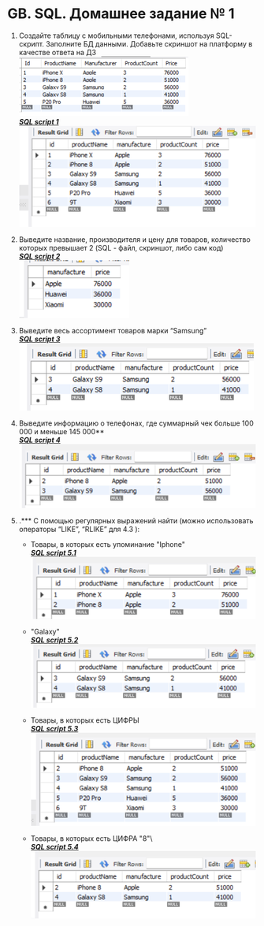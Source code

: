 # GB. SQL. Домашнее задание № 1

1. Создайте таблицу с мобильными телефонами, используя SQL-скрипт. Заполните БД данными. Добавьте скриншот на платформу в качестве ответа на ДЗ\
![Условие задания](ScreenShots\Task_condition.png)\
*__[SQL script 1](SQL_Scripts\task_1.sql)__*\
![Скриншот 1](ScreenShots\Task_1.png)

2. Выведите название, производителя и цену для товаров, количество которых превышает 2 (SQL - файл, скриншот, либо сам код)\
*__[SQL script 2](SQL_Scripts\task_2.sql)__*\
![Скриншот 2](ScreenShots\Task_2.png)

3. Выведите весь ассортимент товаров марки “Samsung”\
*__[SQL script 3](SQL_Scripts\task_3.sql)__*\
![Скриншот 3](ScreenShots\Task_3.png)

4. Выведите информацию о телефонах, где суммарный чек больше 100 000 и меньше 145 000**\
*__[SQL script 4](SQL_Scripts\task_4.sql)__*\
![Скриншот 4](ScreenShots\Task_4.png)

5. .*** С помощью регулярных выражений найти (можно использовать операторы “LIKE”, “RLIKE” для 4.3 ):
    * Товары, в которых есть упоминание "Iphone"\
    *__[SQL script 5.1](SQL_Scripts\task_5.1.sql)__*\
    ![Скриншот 5.1](ScreenShots\Task_5.1.png)

    * "Galaxy"\
    *__[SQL script 5.2](SQL_Scripts\task_5.2.sql)__*\
    ![Скриншот 5.2](ScreenShots\Task_5.2.png)   

    * Товары, в которых есть ЦИФРЫ\
    *__[SQL script 5.3](SQL_Scripts\task_5.3.sql)__*\
    ![Скриншот 5.3](ScreenShots\Task_5.3.png)     

    * Товары, в которых есть ЦИФРА "8"\  
    *__[SQL script 5.4](SQL_Scripts\task_5.4.sql)__*\
    ![Скриншот 5.4](ScreenShots\Task_5.4.png)      
